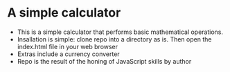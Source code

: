 # A simple calculator
* This is a simple calculator that performs basic mathematical operations.
* Insallation is simple: clone repo into a directory as is. Then open the index.html file in your web browser
* Extras include a currency converter
* Repo is the result of the honing of JavaScript skills by author
